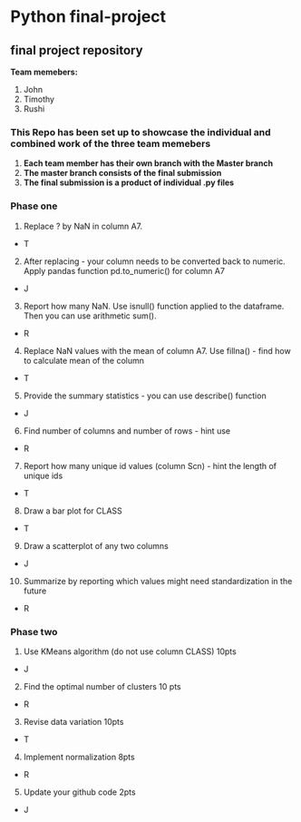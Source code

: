 # Python final-project
## final project repository

**Team memebers:** 
1. John 
2. Timothy 
3. Rushi 


### This Repo has been set up to showcase the individual and combined work of the three team memebers

1. **Each team member has their own branch with the Master branch**
2. **The master branch consists of the final submission**
3. **The final submission is a product of individual .py files**


### Phase one 
1. Replace ? by NaN in column A7. 
- T
2. After replacing - your column needs to be converted back to numeric. Apply pandas function pd.to_numeric() for column A7
- J
3. Report how many NaN. Use isnull() function applied to the dataframe. Then you can use arithmetic sum(). 
- R
4. Replace NaN values with the mean of column A7. Use fillna() - find how to calculate mean of the column
- T
5. Provide the summary statistics - you can use describe() function
- J
6. Find number of columns and number of rows - hint use 
- R
7. Report how many unique id values (column Scn) - hint the length of unique ids
- T
8. Draw a bar plot for CLASS 
- T
9. Draw a scatterplot of any two columns
- J
10. Summarize by reporting which values might need standardization in the future 
- R

### Phase two
1. Use KMeans algorithm (do not use column CLASS) 10pts
- J
2. Find the optimal number of clusters 10 pts
- R
3. Revise data variation 10pts
- T
4. Implement normalization 8pts
- R
5. Update your github code 2pts
- J


